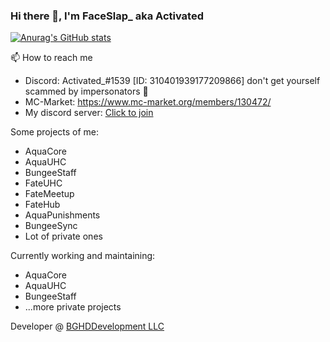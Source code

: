 ### Hi there 👋, I'm FaceSlap_ aka Activated

[![Anurag's GitHub stats](https://github-readme-stats.vercel.app/api?username=FaceSlap02)](https://github.com/FaceSlap02/)

📫 How to reach me
* Discord: Activated_#1539 [ID: 310401939177209866] don't get yourself scammed by impersonators 🐊 
* MC-Market: https://www.mc-market.org/members/130472/
* My discord server: [Click to join](https://discord.com/invite/kFUqPAj)

Some projects of me:
* AquaCore
* AquaUHC
* BungeeStaff
* FateUHC
* FateMeetup
* FateHub
* AquaPunishments
* BungeeSync
* Lot of private ones

Currently working and maintaining:
* AquaCore
* AquaUHC
* BungeeStaff
* ...more private projects

Developer @ [BGHDDevelopment LLC](https://bghddevelopment.com/)

<!--
**FaceSlap02/FaceSlap02** is a ✨ _special_ ✨ repository because its `README.md` (this file) appears on your GitHub profile.

Here are some ideas to get you started:

- 🔭 I’m currently working on ...
- 🌱 I’m currently learning ...
- 👯 I’m looking to collaborate on ...
- 🤔 I’m looking for help with ...
- 💬 Ask me about ...
- 📫 How to reach me: ...
- 😄 Pronouns: ...
- ⚡ Fun fact: ...
-->
